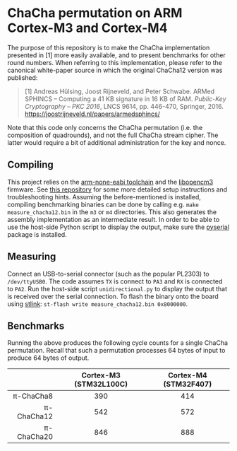 # ChaCha permutation on ARM Cortex-M3 and Cortex-M4

The purpose of this repository is to make the ChaCha implementation presented in [1] more easily available, and to present benchmarks for other round numbers. When referring to this implementation, please refer to the canonical white-paper source in which the original ChaCha12 version was published:

> [1] Andreas Hülsing, Joost Rijneveld, and Peter Schwabe. ARMed SPHINCS – Computing a 41 KB signature in 16 KB of RAM. _Public-Key Cryptography – PKC 2016_, LNCS 9614, pp. 446-470, Springer, 2016. https://joostrijneveld.nl/papers/armedsphincs/

Note that this code only concerns the ChaCha permutation (i.e. the composition of quadrounds), and not the full ChaCha stream cipher. The latter would require a bit of additional administration for the key and nonce.

## Compiling

This project relies on the [arm-none-eabi toolchain](https://launchpad.net/gcc-arm-embedded) and the [libopencm3](https://github.com/libopencm3/libopencm3/) firmware. See [this repository](https://github.com/joostrijneveld/STM32-getting-started) for some more detailed setup instructions and troubleshooting hints. Assuming the before-mentioned is installed, compiling benchmarking binaries can be done by calling e.g. `make measure_chacha12.bin` in the `m3` or `m4` directories. This also generates the assembly implementation as an intermediate result. In order to be able to use the host-side Python script to display the output, make sure the [pyserial](https://github.com/pyserial/pyserial) package is installed.

## Measuring

Connect an USB-to-serial connector (such as the popular PL2303) to `/dev/ttyUSB0`. The code assumes `TX` is connect to `PA3` and `RX` is connected to `PA2`. Run the host-side script `unidirectional.py` to display the output that is received over the serial connection. To flash the binary onto the board using [stlink](https://github.com/texane/stlink): `st-flash write measure_chacha12.bin 0x8000000`.

## Benchmarks

Running the above produces the following cycle counts for a single ChaCha permutation. Recall that such a permutation processes 64 bytes of input to produce 64 bytes of output.

|            | Cortex-M3 (STM32L100C) | Cortex-M4 (STM32F407)
| ---------: | :--------------------: | :-------------------:
|  π-ChaCha8 |          390           |          414
| π-ChaCha12 |          542           |          572
| π-ChaCha20 |          846           |          888
